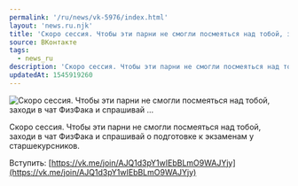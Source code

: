 ```yaml
---
permalink: '/ru/news/vk-5976/index.html'
layout: 'news.ru.njk'
title: 'Скоро сессия. Чтобы эти парни не смогли посмеяться над тобой, заходи в чат ФизФака и спрашивай …'
source: ВКонтакте
tags:
  - news_ru
description: 'Скоро сессия. Чтобы эти парни не смогли посмеяться над тобой, заходи в чат ФизФака и спрашивай …'
updatedAt: 1545919260
---
```

![Скоро сессия. Чтобы эти парни не смогли посмеяться над тобой, заходи в чат ФизФака и спрашивай …](https://sun9-36.userapi.com/impf/c849132/v849132771/e76f2/eM-XOcgrUX8.jpg?size=1080x1080&quality=96&proxy=1&sign=ebb04222823a04e3824d9d477ddcf257&c_uniq_tag=p1HsC-nXklJPPij9toX6RomAKj_rKuZtk54PyrRI1mI&type=album)

Скоро сессия. Чтобы эти парни не смогли посмеяться над тобой, заходи в чат ФизФака и спрашивай о подготовке к экзаменам у старшекурсников.

Вступить: [https://vk.me/join/AJQ1d3pY1wIEbBLmO9WAJYjy](https://vk.me/join/AJQ1d3pY1wIEbBLmO9WAJYjy)
